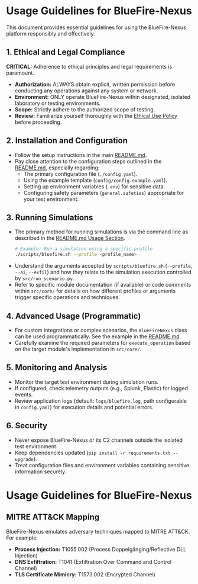 # Usage Guidelines for BlueFire-Nexus

This document provides essential guidelines for using the BlueFire-Nexus platform responsibly and effectively.

## 1. Ethical and Legal Compliance

**CRITICAL:** Adherence to ethical principles and legal requirements is paramount.

*   **Authorization:** ALWAYS obtain explicit, written permission before conducting any operations against any system or network.
*   **Environment:** ONLY operate BlueFire-Nexus within designated, isolated laboratory or testing environments.
*   **Scope:** Strictly adhere to the authorized scope of testing.
*   **Review:** Familiarize yourself thoroughly with the [Ethical Use Policy](legal/ethical_guidelines.md) before proceeding.

## 2. Installation and Configuration

*   Follow the setup instructions in the main [README.md](README.md#installation).
*   Pay close attention to the configuration steps outlined in the [README.md](README.md#configuration), especially regarding:
    *   The primary configuration file (`./config.yaml`).
    *   Using the example template (`config/config.example.yaml`).
    *   Setting up environment variables (`.env`) for sensitive data.
    *   Configuring safety parameters (`general.safeties`) appropriate for your test environment.

## 3. Running Simulations

*   The primary method for running simulations is via the command line as described in the [README.md Usage Section](README.md#usage).
    ```bash
    # Example: Run a simulation using a specific profile
    ./scripts/bluefire.sh --profile <profile_name> 
    ```
*   Understand the arguments accepted by `scripts/bluefire.sh` (`--profile`, `--ai`, `--exfil`) and how they relate to the simulation execution controlled by `src/run_scenario.py`.
*   Refer to specific module documentation (if available) or code comments within `src/core/` for details on how different profiles or arguments trigger specific operations and techniques.

## 4. Advanced Usage (Programmatic)

*   For custom integrations or complex scenarios, the `BlueFireNexus` class can be used programmatically. See the example in the [README.md](README.md#programmatic-usage-advanced).
*   Carefully examine the required parameters for `execute_operation` based on the target module's implementation in `src/core/`.

## 5. Monitoring and Analysis

*   Monitor the target test environment during simulation runs.
*   If configured, check telemetry outputs (e.g., Splunk, Elastic) for logged events.
*   Review application logs (default: `logs/bluefire.log`, path configurable in `config.yaml`) for execution details and potential errors.

## 6. Security

*   Never expose BlueFire-Nexus or its C2 channels outside the isolated test environment.
*   Keep dependencies updated (`pip install -r requirements.txt --upgrade`).
*   Treat configuration files and environment variables containing sensitive information securely.

# Usage Guidelines for BlueFire-Nexus

## MITRE ATT&CK Mapping
BlueFire-Nexus emulates adversary techniques mapped to MITRE ATT&CK. For example:
- **Process Injection:** T1055.002 (Process Doppelgänging/Reflective DLL Injection)
- **DNS Exfiltration:** T1041 (Exfiltration Over Command and Control Channel)
- **TLS Certificate Mimicry:** T1573.002 (Encrypted Channel)